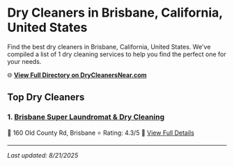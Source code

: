 # Dry Cleaners in Brisbane, California, United States

Find the best dry cleaners in Brisbane, California, United States. We've compiled a list of 1 dry cleaning services to help you find the perfect one for your needs.

🌐 **[View Full Directory on DryCleanersNear.com](https://drycleanersnear.com/city/US/California/Brisbane)**

## Top Dry Cleaners

### 1. [Brisbane Super Laundromat & Dry Cleaning](https://drycleanersnear.com/dryCleaner/689d4336756b71cad101ee60/brisbane-super-laundromat-dry-cleaning)
📍 160 Old County Rd, Brisbane
⭐ Rating: 4.3/5
🔗 [View Full Details](https://drycleanersnear.com/dryCleaner/689d4336756b71cad101ee60/brisbane-super-laundromat-dry-cleaning)


---

*Last updated: 8/21/2025*
